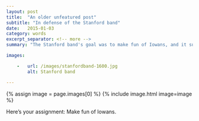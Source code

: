 ```yaml
---
layout: post
title:  "An older unfeatured post"
subtitle: "In defense of the Stanford band"
date:   2015-01-03
category: words
excerpt_separator: <!-- more -->
summary: "The Stanford band's goal was to make fun of Iowans, and it succeeded."

images:

    -   url: /images/stanfordband-1600.jpg
        alt: Stanford band

---
```


{% assign image = page.images[0] %}
{% include image.html image=image %}

Here’s your assignment: Make fun of Iowans.